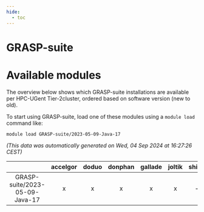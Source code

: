 ```yaml
---
hide:
  - toc
---
```


GRASP-suite
===========

# Available modules


The overview below shows which GRASP-suite installations are available per HPC-UGent Tier-2cluster, ordered based on software version (new to old).

To start using GRASP-suite, load one of these modules using a `module load` command like:

```shell
module load GRASP-suite/2023-05-09-Java-17
```

*(This data was automatically generated on Wed, 04 Sep 2024 at 16:27:26 CEST)*  

| |accelgor|doduo|donphan|gallade|joltik|shinx|skitty|
| :---: | :---: | :---: | :---: | :---: | :---: | :---: | :---: |
|GRASP-suite/2023-05-09-Java-17|x|x|x|x|x|-|x|
